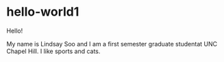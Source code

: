 # hello-world1

Hello!

My name is Lindsay Soo and I am a first semester graduate studentat UNC Chapel Hill.
I like sports and cats.
